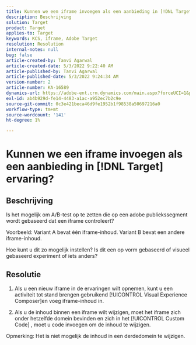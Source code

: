 ```yaml
---
title: Kunnen we een iframe invoegen als een aanbieding in [!DNL Target] ervaring?
description: Beschrijving
solution: Target
product: Target
applies-to: Target
keywords: KCS, iframe, Adobe Target
resolution: Resolution
internal-notes: null
bug: false
article-created-by: Tanvi Agarwal
article-created-date: 5/3/2022 9:22:40 AM
article-published-by: Tanvi Agarwal
article-published-date: 5/3/2022 9:24:34 AM
version-number: 2
article-number: KA-16589
dynamics-url: https://adobe-ent.crm.dynamics.com/main.aspx?forceUCI=1&pagetype=entityrecord&etn=knowledgearticle&id=1975388e-c2ca-ec11-a7b5-6045bd00dca1
exl-id: ab4b929d-fe14-4483-a1ac-a952ec7b2c9e
source-git-commit: 0c3e421beca46d9fe1952b1f98538a50697216a0
workflow-type: tm+mt
source-wordcount: '141'
ht-degree: 1%

---
```


# Kunnen we een iframe invoegen als een aanbieding in [!DNL Target] ervaring?

## Beschrijving


Is het mogelijk om A/B-test op te zetten die op een adobe publiekssegment wordt gebaseerd dat een iframe controleert?



Voorbeeld: Variant A bevat één iframe-inhoud. Variant B bevat een andere iframe-inhoud.

Hoe kunt u dit zo mogelijk instellen? Is dit een op vorm gebaseerd of visueel gebaseerd experiment of iets anders?


## Resolutie


1. Als u een nieuw iframe in de ervaringen wilt opnemen, kunt u een activiteit tot stand brengen gebruikend [!UICONTROL Visual Experience Composer]en voeg iframe-inhoud in.

2. Als u de inhoud binnen een iframe wilt wijzigen, moet het iframe zich onder hetzelfde domein bevinden en zich in het [!UICONTROL Custom Code] , moet u code invoegen om de inhoud te wijzigen.



Opmerking: Het is niet mogelijk de inhoud in een derdedomein te wijzigen.
